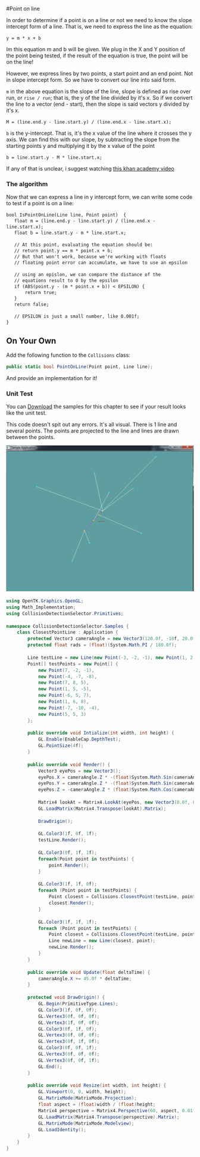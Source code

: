 #Point on line

In order to determine if a point is on a line or not we need to know the slope intercept form of a line. That is, we need to express the line as the equation:

```
y = m * x + b
```

Im this equation m and b will be given. We plug in the X and Y position of the point being tested, if the result of the equation is true, the point will be on the line!

However, we express lines by two points, a start point and an end point. Not in slope intercept form. So we have to convert our line into said form. 

```m``` in the above equation is the slope of the line, slope is defined as rise over run, or ```rise / run```; that is, the y of the line divided by it's x. So if we convert the line to a vector (end - start), then the slope is said vectors y divided by it's x.

```
M = (line.end.y - line.start.y) / (line.end.x - line.start.x);
```



```b``` is the y-intercept. That is, it's the x value of the line where it crosses the y axis. We can find this with our slope, by subtracting the slope from the starting points y and multiplying it by the x value of the point

```
b = line.start.y - M * line.start.x;
```

If any of that is unclear, i suggest watching [this khan academy video](https://www.khanacademy.org/math/algebra-basics/core-algebra-graphing-lines-slope/core-algebra-equation-of-a-line/v/equation-of-a-line-3)

### The algorithm

Now that we can express a line in y intercept form, we can write some code to test if a point is on a line:

```
bool IsPointOnLine(Line line, Point point)  {
   float m = (line.end.y - line.start.y) / (line.end.x - line.start.x);
   float b = line.start.y - m * line.start.x;
   
   // At this point, evaluating the equation should be:
   // return point.y == m * point.x + b;
   // But that won't work, because we're working with floats
   // floating point error can accumulate, we have to use an epsilon
   
   // using an epislon, we can compare the distance of the 
   // equations result to 0 by the epsilon
   if (ABS(point.y - (m * point.x + b)) < EPSILON) {
       return true;
   }
   return false;
   
   // EPSILON is just a small number, like 0.001f;
}
```

## On Your Own

Add the following function to the ```Collisions``` class:

```cs
public static bool PointOnLine(Point point, Line line);
```

And provide an implementation for it!

### Unit Test

You can [Download](../Samples/CollisionLine.rar) the samples for this chapter to see if your result looks like the unit test.

This code doesn't spit out any errors. It's all visual. There is 1 line and several points. The points are projected to the line and lines are drawn between the points.

![UNIT](closest_point_to_line_02.png)

```cs
using OpenTK.Graphics.OpenGL;
using Math_Implementation;
using CollisionDetectionSelector.Primitives;

namespace CollisionDetectionSelector.Samples {
    class ClosestPointLine : Application {
        protected Vector3 cameraAngle = new Vector3(120.0f, -10f, 20.0f);
        protected float rads = (float)(System.Math.PI / 180.0f);

        Line testLine = new Line(new Point(-3, -2, -1), new Point(1, 2, 3));
        Point[] testPoints = new Point[] {
            new Point(7, -2, -1),
            new Point(-4, -7, -8),
            new Point(7, 8, 5),
            new Point(1, 5, -5),
            new Point(-6, 5, 7),
            new Point(1, 6, 8),
            new Point(-7, -10, -4),
            new Point(5, 5, 3)
        };

        public override void Intialize(int width, int height) {
            GL.Enable(EnableCap.DepthTest);
            GL.PointSize(4f);
        }

        public override void Render() {
            Vector3 eyePos = new Vector3();
            eyePos.X = cameraAngle.Z * -(float)System.Math.Sin(cameraAngle.X * rads * (float)System.Math.Cos(cameraAngle.Y * rads));
            eyePos.Y = cameraAngle.Z * -(float)System.Math.Sin(cameraAngle.Y * rads);
            eyePos.Z = -cameraAngle.Z * (float)System.Math.Cos(cameraAngle.X * rads * (float)System.Math.Cos(cameraAngle.Y * rads));

            Matrix4 lookAt = Matrix4.LookAt(eyePos, new Vector3(0.0f, 0.0f, 0.0f), new Vector3(0.0f, 1.0f, 0.0f));
            GL.LoadMatrix(Matrix4.Transpose(lookAt).Matrix);

            DrawOrigin();

            GL.Color3(1f, 0f, 1f);
            testLine.Render();

            GL.Color3(0f, 1f, 1f);
            foreach(Point point in testPoints) {
                point.Render();
            }

            GL.Color3(1f, 1f, 0f);
            foreach (Point point in testPoints) {
                Point closest = Collisions.ClosestPoint(testLine, point);
                closest.Render();
            }

            GL.Color3(1f, 1f, 1f);
            foreach (Point point in testPoints) {
                Point closest = Collisions.ClosestPoint(testLine, point);
                Line newLine = new Line(closest, point);
                newLine.Render();
            }
        }

        public override void Update(float deltaTime) {
            cameraAngle.X += 45.0f * deltaTime;
        }

        protected void DrawOrigin() {
            GL.Begin(PrimitiveType.Lines);
            GL.Color3(1f, 0f, 0f);
            GL.Vertex3(0f, 0f, 0f);
            GL.Vertex3(1f, 0f, 0f);
            GL.Color3(0f, 1f, 0f);
            GL.Vertex3(0f, 0f, 0f);
            GL.Vertex3(0f, 1f, 0f);
            GL.Color3(0f, 0f, 1f);
            GL.Vertex3(0f, 0f, 0f);
            GL.Vertex3(0f, 0f, 1f);
            GL.End();
        }

        public override void Resize(int width, int height) {
            GL.Viewport(0, 0, width, height);
            GL.MatrixMode(MatrixMode.Projection);
            float aspect = (float)width / (float)height;
            Matrix4 perspective = Matrix4.Perspective(60, aspect, 0.01f, 1000.0f);
            GL.LoadMatrix(Matrix4.Transpose(perspective).Matrix);
            GL.MatrixMode(MatrixMode.Modelview);
            GL.LoadIdentity();
        }
    }
}
```